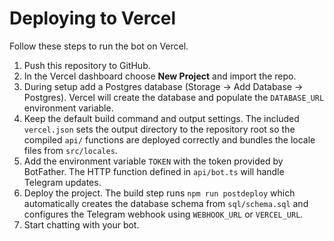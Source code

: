 # Deploying to Vercel

Follow these steps to run the bot on Vercel.

1. Push this repository to GitHub.
2. In the Vercel dashboard choose **New Project** and import the repo.
3. During setup add a Postgres database (Storage -> Add Database -> Postgres). Vercel
   will create the database and populate the `DATABASE_URL` environment variable.
4. Keep the default build command and output settings. The included `vercel.json`
   sets the output directory to the repository root so the compiled `api/` functions
   are deployed correctly and bundles the locale files from `src/locales`.
5. Add the environment variable `TOKEN` with the token provided by BotFather.
   The HTTP function defined in `api/bot.ts` will handle Telegram updates.
6. Deploy the project. The build step runs `npm run postdeploy` which
   automatically creates the database schema from `sql/schema.sql` and
   configures the Telegram webhook using `WEBHOOK_URL` or `VERCEL_URL`.
7. Start chatting with your bot.
